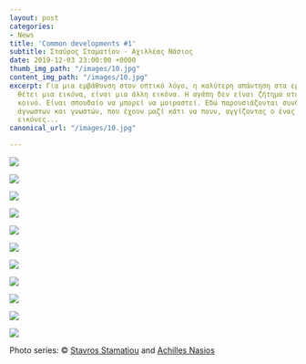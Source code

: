 ```yaml
---
layout: post
categories:
- News
title: 'Common developments #1'
subtitle: Σταύρος Σταματίου - Αχιλλέας Νάσιος
date: 2019-12-03 23:00:00 +0000
thumb_img_path: "/images/10.jpg"
content_img_path: "/images/10.jpg"
excerpt: Για μια εμβάθυνση στον οπτικό λόγο, η καλύτερη απάντηση στα ερωτήματα που
  θέτει μια εικόνα, είναι μια άλλη εικόνα. Η αγάπη δεν είναι ζήτημα ατομικό, αλλά
  κοινό. Είναι σπουδαίο να μπορεί να μοιραστεί. Εδώ παρουσιάζονται συνδέσεις φίλων,
  άγνωστων και γνωστών, που έχουν μαζί κάτι να πουν, αγγίζοντας ο ένας τον άλλον με
  εικόνες...
canonical_url: "/images/10.jpg"

---
```

![](/images/bwok-2.jpg)

![](/images/01_MG_3539-ok.jpg)

![](/images/02.jpg)

![](/images/03_MG_6013.jpeg)

![](/images/04.jpg)

![](/images/05_MG_8150.jpg)

![](/images/06.jpg)

![](/images/07_MG_0910.jpg)

![](/images/08.jpg)

![](/images/09_MG_9288.jpg)

![](/images/10.jpg)

Photo series: © <a href="https://www.facebook.com/profile.php?id=1537524844" target="blank">Stavros Stamatiou</a> and  <a href="https://anikon.org/" target="blank">Achilles Nasios</a>